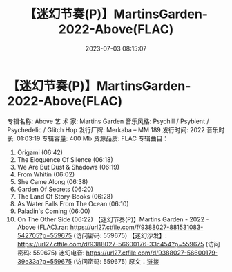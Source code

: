 ﻿---
title: 【迷幻节奏(P)】MartinsGarden-2022-Above(FLAC)
date: 2023-07-03 08:15:07
categories: 古典音乐、新世纪、纯音雅乐
tags: 纯音雅乐
---
# 【迷幻节奏(P)】MartinsGarden-2022-Above(FLAC)

专辑名称: Above
艺 术 家: Martins Garden
音乐风格: Psychill / Psybient / Psychedelic / Glitch Hop
发行厂牌: Merkaba – MM 189
发行时间: 2022
音乐时长: 01:03:19
专辑容量: 400 Mb
资源品质: FLAC
专辑曲目：
01. Origami (06:42)
02. The Eloquence Of Silence (06:18)
03. We Are But Dust & Shadows (06:19)
04. From Whitin (06:02)
05. She Came Along (06:38)
06. Garden Of Secrets (06:20)
07. The Land Of Story-Books (06:28)
08. As Water Falls From The Ocean (06:10)
09. Paladin's Coming (06:00)
10. On The Other Side (06:22)
【迷幻节奏(P)】Martins Garden - 2022 - Above (FLAC).rar: https://url27.ctfile.com/f/9388027-881531083-542705?p=559675
(访问密码: 559675)
【迷幻沙发】: https://url27.ctfile.com/d/9388027-56600176-33c454?p=559675
(访问密码: 559675)
迷幻电音: https://url27.ctfile.com/d/9388027-56600179-39e33a?p=559675
(访问密码: 559675)
原文：[链接](https://blog.sina.com.cn/s/blog_1647c7e76010312j7.html)
